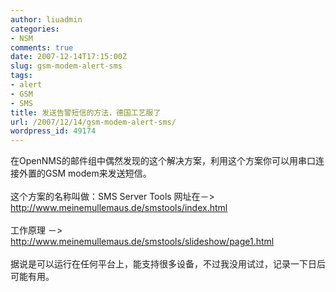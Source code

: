 ```yaml
---
author: liuadmin
categories:
- NSM
comments: true
date: 2007-12-14T17:15:00Z
slug: gsm-modem-alert-sms
tags:
- alert
- GSM
- SMS
title: 发送告警短信的方法，德国工艺服了
url: /2007/12/14/gsm-modem-alert-sms/
wordpress_id: 49174
---
```


在OpenNMS的邮件组中偶然发现的这个解决方案，利用这个方案你可以用串口连接外置的GSM modem来发送短信。<br /><br />这个方案的名称叫做：SMS Server Tools 网址在－> http://www.meinemullemaus.de/smstools/index.html<br /><br />工作原理 －> http://www.meinemullemaus.de/smstools/slideshow/page1.html<br /><br />据说是可以运行在任何平台上，能支持很多设备，不过我没用试过，记录一下日后可能有用。
